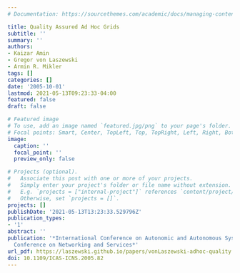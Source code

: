 ```yaml
---
# Documentation: https://sourcethemes.com/academic/docs/managing-content/

title: Quality Assured Ad Hoc Grids
subtitle: ''
summary: ''
authors:
- Kaizar Amin
- Gregor von Laszewski
- Armin R. Mikler
tags: []
categories: []
date: '2005-10-01'
lastmod: 2021-05-13T09:23:33-04:00
featured: false
draft: false

# Featured image
# To use, add an image named `featured.jpg/png` to your page's folder.
# Focal points: Smart, Center, TopLeft, Top, TopRight, Left, Right, BottomLeft, Bottom, BottomRight.
image:
  caption: ''
  focal_point: ''
  preview_only: false

# Projects (optional).
#   Associate this post with one or more of your projects.
#   Simply enter your project's folder or file name without extension.
#   E.g. `projects = ["internal-project"]` references `content/project/deep-learning/index.md`.
#   Otherwise, set `projects = []`.
projects: []
publishDate: '2021-05-13T13:23:33.529796Z'
publication_types:
- '1'
abstract: ''
publication: '*International Conference on Autonomic and Autonomous Systems International
  Conference on Networking and Services*'
url_pdf: https://laszewski.github.io/papers/vonLaszewski-adhoc-quality.pdf
doi: 10.1109/ICAS-ICNS.2005.82
---
```

